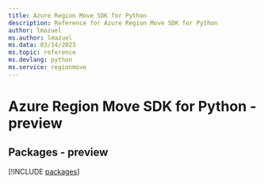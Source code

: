 ```yaml
---
title: Azure Region Move SDK for Python
description: Reference for Azure Region Move SDK for Python
author: lmazuel
ms.author: lmazuel
ms.data: 03/14/2023
ms.topic: reference
ms.devlang: python
ms.service: regionmove
---
```

# Azure Region Move SDK for Python - preview
## Packages - preview
[!INCLUDE [packages](region-move-index.md)]